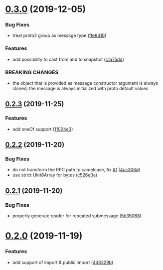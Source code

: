# [0.3.0](https://github.com/ngx-grpc/protoc-gen-ng/compare/v0.2.3...v0.3.0) (2019-12-05)


### Bug Fixes

* treat proto2 group as message type ([ffe8410](https://github.com/ngx-grpc/protoc-gen-ng/commit/ffe8410dd350d3e1e68cbca9293fdedd8e66e8ff))


### Features

* add possibility to cast from and to snapshot ([c1a75dd](https://github.com/ngx-grpc/protoc-gen-ng/commit/c1a75dd07f807b53e4b8849ca9dc216eaf72d843))


### BREAKING CHANGES

* the object that is provided as message constructor argument is always cloned; the message is always initialized with proto default values

## [0.2.3](https://github.com/ngx-grpc/protoc-gen-ng/compare/v0.2.2...v0.2.3) (2019-11-25)


### Features

* add oneOf support ([11024e3](https://github.com/ngx-grpc/protoc-gen-ng/commit/11024e3221c586c54776d270a21186664a1959cc))

## [0.2.2](https://github.com/ngx-grpc/protoc-gen-ng/compare/v0.2.1...v0.2.2) (2019-11-20)


### Bug Fixes

* do not transform the RPC path to camelcase, fix [#1](https://github.com/ngx-grpc/protoc-gen-ng/issues/1) ([4cc306d](https://github.com/ngx-grpc/protoc-gen-ng/commit/4cc306dc4182ca47488b116ce585cc8992547a00))
* use strict Uint8Array for bytes ([c526e0a](https://github.com/ngx-grpc/protoc-gen-ng/commit/c526e0ae6b5fd74d645eaa8764f8c15cbf7c238d))

## [0.2.1](https://github.com/ngx-grpc/protoc-gen-ng/compare/v0.2.0...v0.2.1) (2019-11-20)


### Bug Fixes

* properly generate reader for repeated submessage ([5b35068](https://github.com/ngx-grpc/protoc-gen-ng/commit/5b35068a479161b5af8c795cbcfca81aae813828))

# [0.2.0](https://github.com/ngx-grpc/protoc-gen-ng/compare/v0.1.1...v0.2.0) (2019-11-19)


### Features

* add support of import & public import ([4d8329b](https://github.com/ngx-grpc/protoc-gen-ng/commit/4d8329b25cd7fa66bff25afe6e1e74cf822a2929))

